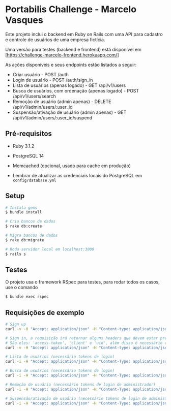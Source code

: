 # Portabilis Challenge - Marcelo Vasques

Este projeto inclui o backend em Ruby on Rails com uma API para cadastro e controle de usuários de uma empresa fictícia.

Uma versão para testes (backend e frontend) está disponível em
[https://challenge-marcelo-frontend.herokuapp.com/]

As ações disponíveis e seus endpoints estão listados a seguir:
* Criar usuário - POST /auth
* Login de usuário - POST /auth/sign_in
* Lista de usuários (apenas logado) - GET /api/v1/users
* Busca de usuários, com ordenação (apenas logado) - POST /api/v1/users/search
* Remoção de usuário (admin apenas) - DELETE /api/v1/admin/users/:user_id
* Suspensão/ativação de usuário (admin apenas) - GET /api/v1/admin/users/:user_id/suspend

## Pré-requisitos
* Ruby 3.1.2
* PostgreSQL 14
* Memcached (opcional, usado para cache em produção)

* Lembrar de atualizar as credenciais locais do PostgreSQL em `config/database.yml`

## Setup
```bash
# Instala gems
$ bundle install

# Cria bancos de dados
$ rake db:create

# Migra bancos de dados
$ rake db:migrate

# Roda servidor local em localhost:3000
$ rails s
```

## Testes
O projeto usa o framework RSpec para testes, para rodar todos os casos, use o comando
```bash
$ bundle exec rspec
```

## Requisições de exemplo
```bash
# Sign up
curl -v -H "Accept: application/json" -H "Content-type: application/json" -d '{ "email":"test2@test.com", "name":"test", "password":"123456", "password_confirmation":"123456" }' http://localhost:3000/auth

# Sign in, a requisição irá retornar alguns headers que devem estar presentes nas outras requisições que exigem login
# São eles: 'access-token', 'client' e 'uid', além disso é necessário o header 'token-type: Bearer'
curl -v -H "Accept: application/json" -H "Content-type: application/json" -d '{ "email":"adm@adm.com", "password":"123456" }' http://localhost:3000/auth/sign_in

# Lista de usuários (necessário tokens de login)
curl -i -H "Accept: application/json" -H "Content-Type: application/json" -H "token-type: Bearer" -H "access-token: <TOKEN RETORNADO>" -H "uid: <UID RETORNADO>" -H "client: <CLIENT RETORNADO>" -X GET http://localhost:3000/api/v1/users

# Busca de usuários (necessário tokens de login)
curl -i -H "Accept: application/json" -H "Content-Type: application/json" -H "token-type: Bearer" -H "access-token: <TOKEN RETORNADO>" -H "uid: <UID RETORNADO>" -H "client: <CLIENT RETORNADO>" --data '{"keyword":"test","sort":["name"],"direction":"asc"}' http://localhost:3000/api/v1/users/search

# Remoção de usuário (necessário tokens de login de administrador)
curl -i -H "Accept: application/json" -H "Content-Type: application/json" -H "token-type: Bearer" -H "access-token: <TOKEN RETORNADO>" -H "uid: <UID RETORNADO>" -H "client: <CLIENT RETORNADO>" -X DELETE http://localhost:3000/api/v1/admin/users/:user_id

# Suspensão/ativação de usuário (necessário tokens de login de administrador)
curl -i -H "Accept: application/json" -H "Content-Type: application/json" -H "token-type: Bearer" -H "access-token: <TOKEN RETORNADO>" -H "uid: <UID RETORNADO>" -H "client: <CLIENT RETORNADO>" -X GET http://localhost:3000/api/v1/admin/users/:user_id/suspend
```
